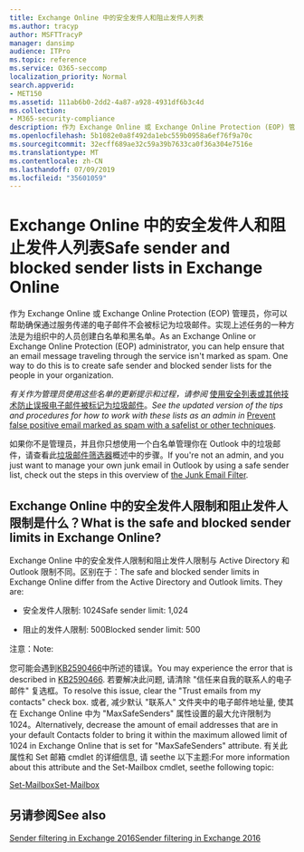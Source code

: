 ```yaml
---
title: Exchange Online 中的安全发件人和阻止发件人列表
ms.author: tracyp
author: MSFTTracyP
manager: dansimp
audience: ITPro
ms.topic: reference
ms.service: O365-seccomp
localization_priority: Normal
search.appverid:
- MET150
ms.assetid: 111ab6b0-2dd2-4a87-a928-4931df6b3c4d
ms.collection:
- M365-security-compliance
description: 作为 Exchange Online 或 Exchange Online Protection (EOP) 管理员，你可以帮助确保通过服务传递的电子邮件不会被标记为垃圾邮件。实现上述任务的一种方法是为组织中的人员创建白名单和黑名单。
ms.openlocfilehash: 5b1082e0a8f492da1ebc559b0958a6ef76f9a70c
ms.sourcegitcommit: 32ecff689ae32c59a39b7633ca0f36a304e7516e
ms.translationtype: MT
ms.contentlocale: zh-CN
ms.lasthandoff: 07/09/2019
ms.locfileid: "35601059"
---
```

# <a name="safe-sender-and-blocked-sender-lists-in-exchange-online"></a><span data-ttu-id="99729-104">Exchange Online 中的安全发件人和阻止发件人列表</span><span class="sxs-lookup"><span data-stu-id="99729-104">Safe sender and blocked sender lists in Exchange Online</span></span>

<span data-ttu-id="99729-p102">作为 Exchange Online 或 Exchange Online Protection (EOP) 管理员，你可以帮助确保通过服务传递的电子邮件不会被标记为垃圾邮件。实现上述任务的一种方法是为组织中的人员创建白名单和黑名单。</span><span class="sxs-lookup"><span data-stu-id="99729-p102">As an Exchange Online or Exchange Online Protection (EOP) administrator, you can help ensure that an email message traveling through the service isn't marked as spam. One way to do this is to create safe sender and blocked sender lists for the people in your organization.</span></span> 
  
 <span data-ttu-id="99729-107">*有关作为管理员使用这些名单的更新提示和过程，请参阅* [使用安全列表或其他技术防止误报电子邮件被标记为垃圾邮件](https://go.microsoft.com/fwlink/p/?LinkID=534224)。</span><span class="sxs-lookup"><span data-stu-id="99729-107">*See the updated version of the tips and procedures for how to work with these lists as an admin in* [Prevent false positive email marked as spam with a safelist or other techniques](https://go.microsoft.com/fwlink/p/?LinkID=534224).</span></span> 
  
<span data-ttu-id="99729-108">如果你不是管理员，并且你只想使用一个白名单管理你在 Outlook 中的垃圾邮件，请查看此[垃圾邮件筛选器](https://go.microsoft.com/fwlink/?LinkId=817222)概述中的步骤。</span><span class="sxs-lookup"><span data-stu-id="99729-108">If you're not an admin, and you just want to manage your own junk email in Outlook by using a safe sender list, check out the steps in this overview of [the Junk Email Filter](https://go.microsoft.com/fwlink/?LinkId=817222).</span></span> 
  
## <a name="what-is-the-safe-and-blocked-sender-limits-in-exchange-online"></a><span data-ttu-id="99729-109">Exchange Online 中的安全发件人限制和阻止发件人限制是什么？</span><span class="sxs-lookup"><span data-stu-id="99729-109">What is the safe and blocked sender limits in Exchange Online?</span></span>

<span data-ttu-id="99729-p103">Exchange Online 中的安全发件人限制和阻止发件人限制与 Active Directory 和 Outlook 限制不同。区别在于：</span><span class="sxs-lookup"><span data-stu-id="99729-p103">The safe and blocked sender limits in Exchange Online differ from the Active Directory and Outlook limits. They are:</span></span>
  
- <span data-ttu-id="99729-112">安全发件人限制: 1024</span><span class="sxs-lookup"><span data-stu-id="99729-112">Safe sender limit: 1,024</span></span>
    
- <span data-ttu-id="99729-113">阻止的发件人限制: 500</span><span class="sxs-lookup"><span data-stu-id="99729-113">Blocked sender limit: 500</span></span>
    
<span data-ttu-id="99729-114">注意：</span><span class="sxs-lookup"><span data-stu-id="99729-114">Note:</span></span>
  
<span data-ttu-id="99729-115">您可能会遇到[KB2590466](https://support.microsoft.com/help/2590466/you-receive-the-error-junk-e-mail-validation-error-in-outlook-web-app)中所述的错误。</span><span class="sxs-lookup"><span data-stu-id="99729-115">You may experience the error that is described in [KB2590466](https://support.microsoft.com/help/2590466/you-receive-the-error-junk-e-mail-validation-error-in-outlook-web-app).</span></span> <span data-ttu-id="99729-116">若要解决此问题, 请清除 "信任来自我的联系人的电子邮件" 复选框。</span><span class="sxs-lookup"><span data-stu-id="99729-116">To resolve this issue, clear the "Trust emails from my contacts" check box.</span></span> <span data-ttu-id="99729-117">或者, 减少默认 "联系人" 文件夹中的电子邮件地址量, 使其在 Exchange Online 中为 "MaxSafeSenders" 属性设置的最大允许限制为1024。</span><span class="sxs-lookup"><span data-stu-id="99729-117">Alternatively, decrease the amount of email addresses that are in your default Contacts folder to bring it within the maximum allowed limit of 1024 in Exchange Online that is set for "MaxSafeSenders" attribute.</span></span> <span data-ttu-id="99729-118">有关此属性和 Set 邮箱 cmdlet 的详细信息, 请 seethe 以下主题:</span><span class="sxs-lookup"><span data-stu-id="99729-118">For more information about this attribute and the Set-Mailbox cmdlet, seethe following topic:</span></span>
  
[<span data-ttu-id="99729-119">Set-Mailbox</span><span class="sxs-lookup"><span data-stu-id="99729-119">Set-Mailbox</span></span>](https://docs.microsoft.com/powershell/module/exchange/mailboxes/Set-Mailbox)
  
## <a name="see-also"></a><span data-ttu-id="99729-120">另请参阅</span><span class="sxs-lookup"><span data-stu-id="99729-120">See also</span></span>

[<span data-ttu-id="99729-121">Sender filtering in Exchange 2016</span><span class="sxs-lookup"><span data-stu-id="99729-121">Sender filtering in Exchange 2016</span></span>](http://technet.microsoft.com/library/b833f864-ff10-46a0-a653-28fb9ba30896.aspx)

